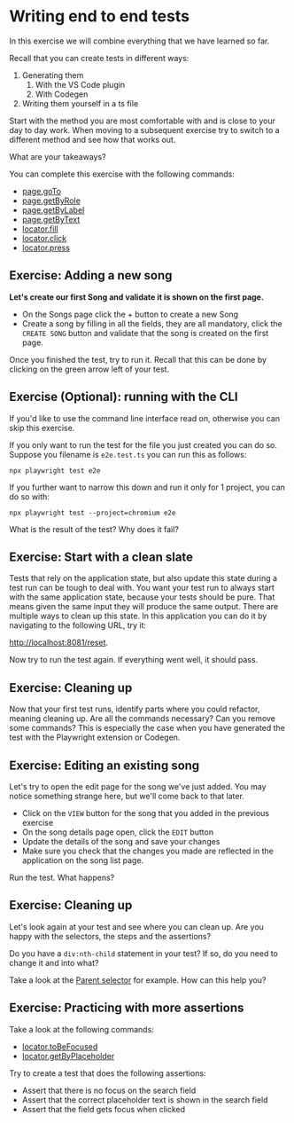 # Writing end to end tests

In this exercise we will combine everything that we have learned so far.

Recall that you can create tests in different ways:

1. Generating them
   1. With the VS Code plugin
   2. With Codegen
2. Writing them yourself in a ts file

Start with the method you are most comfortable with and is close to your day to day work. When moving to a subsequent exercise try to switch to a different method and see how that works out. 

What are your takeaways?

You can complete this exercise with the following commands:

- [page.goTo](https://playwright.dev/docs/locators#locate-by-text)
- [page.getByRole](https://playwright.dev/docs/locators#locate-based-on-accessible-attributes)
- [page.getByLabel](https://playwright.dev/docs/locators#locate-by-label-text)
- [page.getByText](https://playwright.dev/docs/locators#locate-by-text)
- [locator.fill](https://playwright.dev/docs/input#text-input)
- [locator.click](https://playwright.dev/docs/input#mouse-click)
- [locator.press](https://playwright.dev/docs/input#keys-and-shortcuts)
  

## Exercise: Adding a new song

**Let's create our first Song and validate it is shown on the first page.**

- On the Songs page click the + button to create a new Song
- Create a song by filling in all the fields, they are all mandatory, click the `CREATE SONG` button and validate that the song is created on the first page.

Once you finished the test, try to run it. Recall that this can be done by clicking on the green arrow left of your test.

## Exercise (Optional): running with the CLI 
If you'd like to use the command line interface read on, otherwise you can skip this exercise.

If you only want to run the test for the file you just created you can do so. Suppose you filename is `e2e.test.ts` you can run this as follows:

`npx playwright test e2e`

If you further want to narrow this down and run it only for 1 project, you can do so with:

`npx playwright test --project=chromium e2e`

What is the result of the test? Why does it fail?

## Exercise: Start with a clean slate

Tests that rely on the application state, but also update this state during a test run can be tough to deal with. You want your test run to always start with the same application state, because your tests should be pure. That means given the same input they will produce the same output.
There are multiple ways to clean up this state. 
In this application you can do it by navigating to the following URL, try it:

<http://localhost:8081/reset>.

Now try to run the test again. If everything went well, it should pass.

## Exercise: Cleaning up

Now that your first test runs, identify parts where you could refactor, meaning cleaning up. Are all the commands necessary? Can you remove some commands? This is especially the case when you have generated the test with the Playwright extension or Codegen.

## Exercise: Editing an existing song

Let's try to open the edit page for the song we've just added. You may notice something strange here, but we'll come back to that later.

- Click on the `VIEW` button for the song that you added in the previous exercise
- On the song details page open, click the `EDIT` button
- Update the details of the song and save your changes
- Make sure you check that the changes you made are reflected in the application on the song list page. 

Run the test. What happens?

## Exercise: Cleaning up

Let's look again at your test and see where you can clean up. Are you happy with the selectors, the steps and the assertions?

Do you have a `div:nth-child` statement in your test? If so, do you need to change it and into what?

Take a look at the [Parent selector](https://playwright.dev/docs/selectors#parent-selector) for example. How can this help you?

## Exercise: Practicing with more assertions

Take a look at the following commands:

- [locator.toBeFocused](https://playwright.dev/docs/test-assertions#locator-assertions-to-be-focused)
- [locator.getByPlaceholder](https://playwright.dev/docs/locators#locate-by-placeholder-text)

Try to create a test that does the following assertions:

- Assert that there is no focus on the search field
- Assert that the correct placeholder text is shown in the search field
- Assert that the field gets focus when clicked